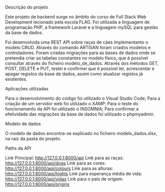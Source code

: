 
Descrição do projeto

Este projeto de backend surge no âmbito do curso de Full Stack Web Development lecionado pela escola FLAG. Foi utilizada a linguagem de programação PHP, a framework Laravel e a linguagem mySQL para gestão da base de dados.

Foi desenvolvida uma REST API sobre raças de cães implementanto o modelo CRUD. Através do comando ARTISAN foram criados modelos e controladores. Foram criadas migrações para as bases de dados onde se pretendia criar as tabelas constantes no modelo físico, que é possível consultar através do ficheiro modelo_de_dados. Através dos métodos GET, POST, DELETE e PUT, testei e confirmei que é possível ler, acrescentar e apagar registos da base de dados, assim como atualizar registos já existentes.

Aplicações utilizadas

Para o desenvolvimento do código foi utilizado o Visual Studio Code; 
Para a criação de um servidor web foi utilizado o XAMP;
Para o teste do funcionamento da API foi utilizado o INSOMNIA;
Para confirmar a efetividade das migrações da base de dados foi utilizado o phpmyadmin.

Modelo de dados

O modelo de dados encontra-se explicado no ficheiro modelo_dados.xlsx, na raiz da pasta do projeto.

Paths da API

Link Principal: http://127.0.0.1:8000/api
Link para as raças: http://127.0.0.1:8000/api/dogs
Link para as cores: http://127.0.0.1:8000/api/colours
Link para as alturas: http://127.0.0.1:8000/api/hights
Link para esperança média de vida: http://127.0.0.1:8000/api/vidas
Link para o país de origem: http://127.0.0.1:8000/api/origins





